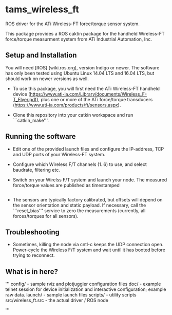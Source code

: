 # tams_wireless_ft

ROS driver for the ATi Wireless-FT force/torque sensor system.

This package provides a ROS caktin package for the handheld 
Wireless-FT force/torque measurment system
from ATi Industrial Automation, Inc.


## Setup and Installation

You will need [ROS] (wiki.ros.org), version Indigo or newer.
The software has only been tested using Ubuntu Linux 14.04 LTS
and 16.04 LTS, but should work on newer versions as well.

* To use this package, you will first need the ATi Wireless-FT
  handheld device
  (https://www.ati-ia.com/Library/documents/Wireless_F-T_Flyer.pdf),
  plus one or more of the ATi force/torque transducers
  (https://www.ati-ia.com/products/ft/sensors.aspx).

* Clone this repository into your catkin workspace and run ```catkin_make'''.


## Running the software

* Edit one of the provided launch files and configure the IP-address,
  TCP and UDP ports of your Wireless-FT system.

* Configure which Wireless F/T channels (1..6) to use, and select
  baudrate, filtering etc.

* Switch on your Wirelss F/T system and launch your node.
  The measured force/torque values are published as timestamped
  ```WrenchStamped''' messages.

* The sensors are typically factory calibrated, but offsets will depend
  on the sensor orientation and static payload. 
  If necessary, call the ```reset_bias''' service to zero the
  measurements (currently, all forces/torques for all sensors).


## Troubleshooting

* Sometimes, killing the node via cntl-c keeps the UDP connection open.
  Power-cycle the Wireless F/T system and wait until it has booted
  before trying to reconnect.


## What is in here?

'''
config/             - sample rviz and plotjuggler configuration files
doc/                - example telnet session for device initialization
                      and interactive configuration; example raw data.
launch/             - sample launch files
scripts/            - utility scripts
src/wireless_ft.src - the actual driver / ROS node

'''









